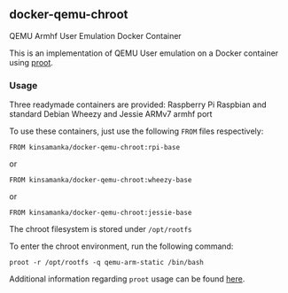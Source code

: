 ## docker-qemu-chroot
QEMU Armhf User Emulation Docker Container


This is an implementation of QEMU User emulation on a Docker container using [proot](http://proot.me).


### Usage

Three readymade containers are provided: Raspberry Pi Raspbian and standard Debian Wheezy and Jessie ARMv7 armhf port

To use these containers, just use the following `FROM` files respectively:

```
FROM kinsamanka/docker-qemu-chroot:rpi-base
```

or

```
FROM kinsamanka/docker-qemu-chroot:wheezy-base
```
or

```
FROM kinsamanka/docker-qemu-chroot:jessie-base
```

The chroot filesystem is stored under ```/opt/rootfs```

To enter the chroot environment, run the following command:

```
proot -r /opt/rootfs -q qemu-arm-static /bin/bash
```

Additional information regarding `proot` usage can be found [here](http://proot.me/#examples).



